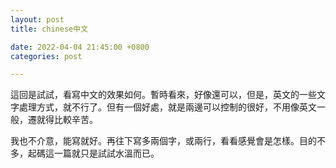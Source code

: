 ```yaml
---
layout: post
title: chinese中文

date: 2022-04-04 21:45:00 +0800
categories: post

---
```


這回是試試，看寫中文的效果如何。暫時看來，好像還可以，但是，英文的一些文字處理方式，就不行了。但有一個好處，就是兩邊可以控制的很好，不用像英文一般，遷就得比較辛苦。

我也不介意，能寫就好。再往下寫多兩個字，或兩行，看看感覺會是怎樣。目的不多，起碼這一篇就只是試試水溫而已。



